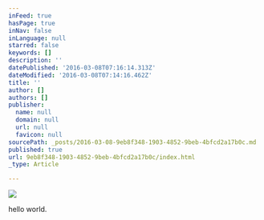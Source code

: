 ```yaml
---
inFeed: true
hasPage: true
inNav: false
inLanguage: null
starred: false
keywords: []
description: ''
datePublished: '2016-03-08T07:16:14.313Z'
dateModified: '2016-03-08T07:14:16.462Z'
title: ''
author: []
authors: []
publisher:
  name: null
  domain: null
  url: null
  favicon: null
sourcePath: _posts/2016-03-08-9eb8f348-1903-4852-9beb-4bfcd2a17b0c.md
published: true
url: 9eb8f348-1903-4852-9beb-4bfcd2a17b0c/index.html
_type: Article

---
```

![](https://the-grid-user-content.s3-us-west-2.amazonaws.com/41ea1e73-a38b-488f-a234-94871e5e3ced.jpg)

hello world.